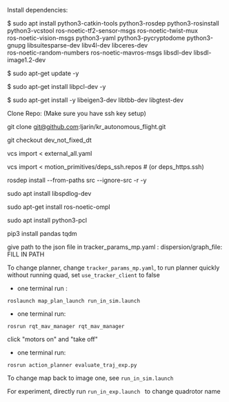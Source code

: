 


Install dependencies:

$ sudo apt install  python3-catkin-tools python3-rosdep python3-rosinstall python3-vcstool ros-noetic-tf2-sensor-msgs ros-noetic-twist-mux \
   ros-noetic-vision-msgs python3-yaml python3-pycryptodome python3-gnupg libsuitesparse-dev libv4l-dev libceres-dev \
   ros-noetic-random-numbers ros-noetic-mavros-msgs libsdl-dev libsdl-image1.2-dev

$ sudo apt-get update -y

$ sudo apt-get install libpcl-dev -y

$ sudo apt-get install -y libeigen3-dev libtbb-dev libgtest-dev

Clone Repo: (Make sure you have ssh key setup)

git clone git@github.com:ljarin/kr_autonomous_flight.git

git checkout dev_not_fixed_dt

vcs import < external_all.yaml

vcs import < motion_primitives/deps_ssh.repos # (or deps_https.ssh)

rosdep install --from-paths src --ignore-src -r -y

sudo apt install libspdlog-dev

sudo apt-get install ros-noetic-ompl

sudo apt install python3-pcl

pip3 install pandas tqdm

give path to the json file in tracker_params_mp.yaml : dispersion/graph_file: FILL IN PATH

To change planner, change `tracker_params_mp.yaml`, to run planner quickly without running quad, set `use_tracker_client` to false


- one terminal run :

```
roslaunch map_plan_launch run_in_sim.launch 
```


- one terminal run:


```
rosrun rqt_mav_manager rqt_mav_manager

```

click "motors on" and "take off"



- one terminal run: 

```
rosrun action_planner evaluate_traj_exp.py
```


To change map back to image one, see `run_in_sim.launch `


For experiment, directly run `run_in_exp.launch ` to change quadrotor name
